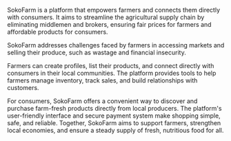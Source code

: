 SokoFarm is a platform that empowers farmers and connects them directly with consumers. It aims to streamline the agricultural supply chain by eliminating middlemen and brokers, ensuring fair prices for farmers and affordable products for consumers. 

SokoFarm addresses challenges faced by farmers in accessing markets and selling their produce, such as wastage and financial insecurity. 

Farmers can create profiles, list their products, and connect directly with consumers in their local communities. The platform provides tools to help farmers manage inventory, track sales, and build relationships with customers. 

For consumers, SokoFarm offers a convenient way to discover and purchase farm-fresh products directly from local producers. The platform's user-friendly interface and secure payment system make shopping simple, safe, and reliable. Together, SokoFarm aims to support farmers, strengthen local economies, and ensure a steady supply of fresh, nutritious food for all.
